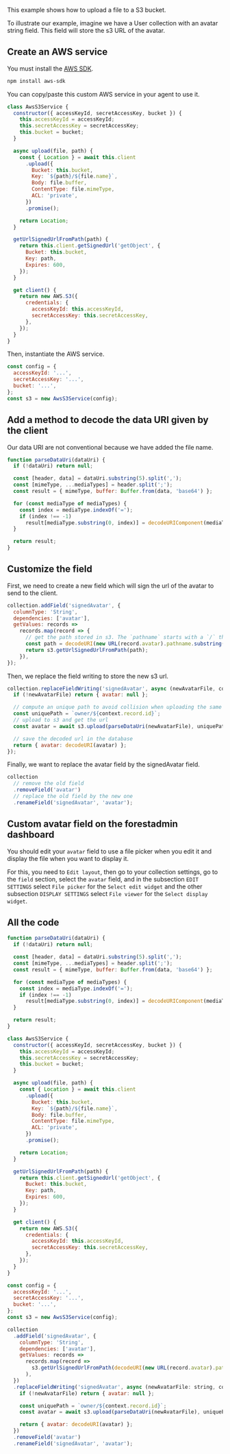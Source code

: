 This example shows how to upload a file to a S3 bucket.

To illustrate our example, imagine we have a User collection with an avatar string field. This field will store the s3
URL of the avatar.

## Create an AWS service

You must install the [AWS SDK](https://docs.aws.amazon.com/sdk-for-javascript/v2/developer-guide/node-sdk-install.html).

```bash
npm install aws-sdk
```

You can copy/paste this custom AWS service in your agent to use it.

```javascript
class AwsS3Service {
  constructor({ accessKeyId, secretAccessKey, bucket }) {
    this.accessKeyId = accessKeyId;
    this.secretAccessKey = secretAccessKey;
    this.bucket = bucket;
  }

  async upload(file, path) {
    const { Location } = await this.client
      .upload({
        Bucket: this.bucket,
        Key: `${path}/${file.name}`,
        Body: file.buffer,
        ContentType: file.mimeType,
        ACL: 'private',
      })
      .promise();

    return Location;
  }

  getUrlSignedUrlFromPath(path) {
    return this.client.getSignedUrl('getObject', {
      Bucket: this.bucket,
      Key: path,
      Expires: 600,
    });
  }

  get client() {
    return new AWS.S3({
      credentials: {
        accessKeyId: this.accessKeyId,
        secretAccessKey: this.secretAccessKey,
      },
    });
  }
}
```

Then, instantiate the AWS service.

```javascript
const config = {
  accessKeyId: '...',
  secretAccessKey: '...',
  bucket: '...',
};
const s3 = new AwsS3Service(config);
```

## Add a method to decode the data URI given by the client

Our data URI are not conventional because we have added the file name.

```javascript
function parseDataUri(dataUri) {
  if (!dataUri) return null;

  const [header, data] = dataUri.substring(5).split(',');
  const [mimeType, ...mediaTypes] = header.split(';');
  const result = { mimeType, buffer: Buffer.from(data, 'base64') };

  for (const mediaType of mediaTypes) {
    const index = mediaType.indexOf('=');
    if (index !== -1)
      result[mediaType.substring(0, index)] = decodeURIComponent(mediaType.substring(index + 1));
  }

  return result;
}
```

## Customize the field

First, we need to create a new field which will sign the url of the avatar to send to the client.

```javascript
collection.addField('signedAvatar', {
  columnType: 'String',
  dependencies: ['avatar'],
  getValues: records =>
    records.map(record => {
      // get the path stored in s3. The `pathname` starts with a `/` that's why we need to remove it.
      const path = decodeURI(new URL(record.avatar).pathname.substring(1));
      return s3.getUrlSignedUrlFromPath(path);
    }),
});
```

Then, we replace the field writing to store the new s3 url.

```javascript
collection.replaceFieldWriting('signedAvatar', async (newAvatarFile, context) => {
  if (!newAvatarFile) return { avatar: null };

  // compute an unique path to avoid collision when uploading the same file twice for a different record.
  const uniquePath = `owner/${context.record.id}`;
  // upload to s3 and get the url
  const avatar = await s3.upload(parseDataUri(newAvatarFile), uniquePath);

  // save the decoded url in the database
  return { avatar: decodeURI(avatar) };
});
```

Finally, we want to replace the avatar field by the signedAvatar field.

```javascript
collection
  // remove the old field
  .removeField('avatar')
  // replace the old field by the new one
  .renameField('signedAvatar', 'avatar');
```

## Custom avatar field on the forestadmin dashboard

You should edit your `avatar` field to use a file picker when you edit it and display the file when
you want to display it.

For this, you need to `Edit layout`, then go to your collection settings, go to the `field` section,
select the `avatar` field, and in the subsection `EDIT SETTINGS` select `File picker` for the `Select edit widget`
and the other subsection `DISPLAY SETTINGS` select `File viewer` for the `Select display widget`.

## All the code

```javascript
function parseDataUri(dataUri) {
  if (!dataUri) return null;

  const [header, data] = dataUri.substring(5).split(',');
  const [mimeType, ...mediaTypes] = header.split(';');
  const result = { mimeType, buffer: Buffer.from(data, 'base64') };

  for (const mediaType of mediaTypes) {
    const index = mediaType.indexOf('=');
    if (index !== -1)
      result[mediaType.substring(0, index)] = decodeURIComponent(mediaType.substring(index + 1));
  }

  return result;
}

class AwsS3Service {
  constructor({ accessKeyId, secretAccessKey, bucket }) {
    this.accessKeyId = accessKeyId;
    this.secretAccessKey = secretAccessKey;
    this.bucket = bucket;
  }

  async upload(file, path) {
    const { Location } = await this.client
      .upload({
        Bucket: this.bucket,
        Key: `${path}/${file.name}`,
        Body: file.buffer,
        ContentType: file.mimeType,
        ACL: 'private',
      })
      .promise();

    return Location;
  }

  getUrlSignedUrlFromPath(path) {
    return this.client.getSignedUrl('getObject', {
      Bucket: this.bucket,
      Key: path,
      Expires: 600,
    });
  }

  get client() {
    return new AWS.S3({
      credentials: {
        accessKeyId: this.accessKeyId,
        secretAccessKey: this.secretAccessKey,
      },
    });
  }
}

const config = {
  accessKeyId: '...',
  secretAccessKey: '...',
  bucket: '...',
};
const s3 = new AwsS3Service(config);

collection
  .addField('signedAvatar', {
    columnType: 'String',
    dependencies: ['avatar'],
    getValues: records =>
      records.map(record =>
        s3.getUrlSignedUrlFromPath(decodeURI(new URL(record.avatar).pathname.substring(1))),
      ),
  })
  .replaceFieldWriting('signedAvatar', async (newAvatarFile: string, context) => {
    if (!newAvatarFile) return { avatar: null };

    const uniquePath = `owner/${context.record.id}`;
    const avatar = await s3.upload(parseDataUri(newAvatarFile), uniquePath);

    return { avatar: decodeURI(avatar) };
  })
  .removeField('avatar')
  .renameField('signedAvatar', 'avatar');
```
